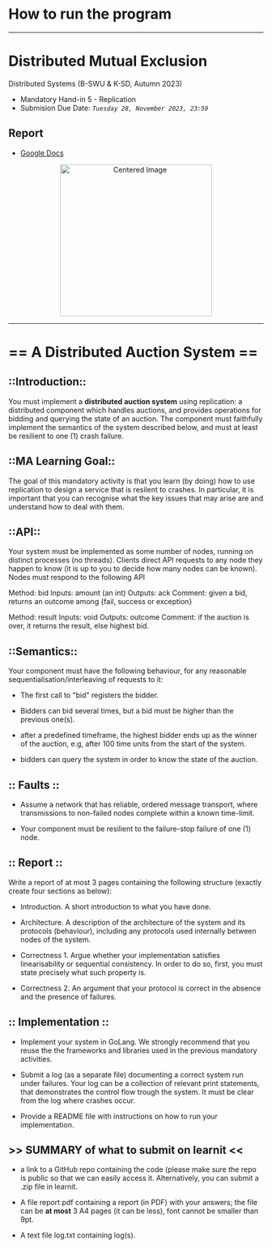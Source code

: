 # How to run the program





--------------------------------------------------------------------

# Distributed Mutual Exclusion
Distributed Systems (B-SWU & K-SD, Autumn 2023)
* Mandatory Hand-in 5 - Replication
* Submision Due Date: *`Tuesday 28, November 2023, 23:59`*

## Report

- [Google Docs](https://docs.google.com/document/d/1CT_8YhAHZcycnY6ix9731VRISfUEH5zQjuLDVVoCBTo/edit)

<div style="text-align: center;">
    <img src="https://i.imgur.com/NcX1hkX.png" alt="Centered Image" width="300">
</div>

--------------------------------------------------------------------

# == A Distributed Auction System ==

## ::Introduction::

You must implement a **distributed auction system** using replication: a distributed component which handles auctions, and provides operations for bidding and querying the state of an auction. The component must faithfully implement the semantics of the system described below, and must at least be resilient to one (1) crash failure.


## ::MA Learning Goal::

The goal of this mandatory activity is that you learn (by doing) how to use replication to design a service that is resilent to crashes. In particular, it is important that you can recognise what the key issues that may arise are and understand how to deal with them.

 

## ::API::

Your system must be implemented as some number of nodes,  running on distinct processes (no threads). Clients direct API requests to any node they happen to know (it is up to you to decide how many nodes can be known). Nodes must respond to the following API

Method:  bid
Inputs:  amount (an int)
Outputs: ack
Comment: given a bid, returns an outcome among {fail, success or exception}

 

Method:  result
Inputs:  void
Outputs: outcome
Comment:  if the auction is over, it returns the result, else highest bid.

 

## ::Semantics::

Your component must have the following behaviour, for any reasonable sequentialisation/interleaving of requests to it:

- The first call to "bid" registers the bidder.

- Bidders can bid several times, but a bid must be higher than the previous one(s).

- after a predefined timeframe, the highest bidder ends up as the winner of the auction, e.g, after 100 time units from the start of the system. 

- bidders can query the system in order to know the state of the auction.

 

## :: Faults :: 

- Assume a network that has reliable, ordered message transport, where transmissions to non-failed nodes complete within a known time-limit.

- Your component must be resilient to the failure-stop failure of one  (1) node.

 

## :: Report ::

Write a report of at most 3 pages containing the following structure (exactly create four sections as below):

- Introduction. A short introduction to what you have done.

- Architecture. A description of the architecture of the system and its protocols (behaviour), including any protocols used internally between nodes of the system. 

- Correctness 1. Argue whether your implementation satisfies linearisability or sequential consistency. In order to do so, first, you must state precisely what such property is. 

- Correctness 2. An argument that your protocol is correct in the absence and the presence of failures.

 

## :: Implementation ::

- Implement your system in GoLang. We strongly recommend that you reuse the the frameworks and libraries used in the previous mandatory activities.

- Submit a log (as a separate file) documenting a correct system run under failures. Your log can be a collection of relevant print statements, that demonstrates the control flow trough the system. It must be clear from the log where crashes occur.

 - Provide a README file with instructions on how to run your implementation. 

 

## **>>** SUMMARY of what to submit on learnit **<<**

- a link to a GitHub repo containing the code (please make sure the repo is public so that we can easily access it. Alternatively, you can submit a .zip file in learnit.

- A file report.pdf containing a report (in PDF) with your answers; the file can be **at most** 3 A4 pages (it can be less), font cannot be smaller than 9pt.

- A text file log.txt containing log(s).